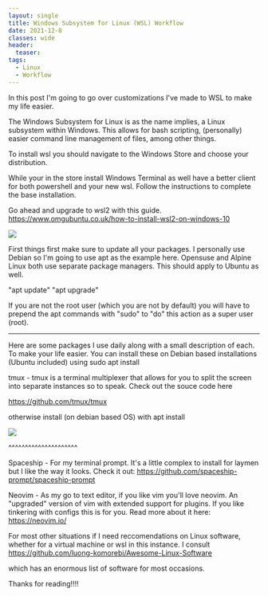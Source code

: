 ```yaml
---
layout: single
title: Windows Subsystem for Linux (WSL) Workflow 
date: 2021-12-8
classes: wide
header:
  teaser: 
tags:
  - Linux
  - Workflow
--- 
```


 In this post I'm going to go over customizations I've made to WSL to make my life easier.

The Windows Subsystem for Linux  is as the name implies, a Linux subsystem within Windows. This allows for bash scripting, (personally) easier command line management of files, among other things. 


To install wsl you should navigate to the Windows Store and choose your distribution. 

While your in the store install Windows Terminal as well have a better client for both powershell and your new wsl. Follow the instructions to complete the base installation.  


Go ahead and upgrade to wsl2 with this guide.
https://www.omgubuntu.co.uk/how-to-install-wsl2-on-windows-10

![](https://github.com/MaangoTaachyon/tkyn.dev/tree/main/assets/images/wsl/wsl.png)

First things first make sure to update all your packages. I personally use Debian so I'm going to use apt as the example here. Opensuse and Alpine Linux both use separate package managers. This should apply to Ubuntu as well.

"apt update"
"apt upgrade"

If you are not the root user (which you are not by default) you will have to prepend the apt commands with "sudo" to "do" this action as a super user (root).

----------------------------------------------------------------------------------------
Here are some packages I use daily along with a small description of each. To make your life easier.
You can install these on Debian based installations (Ubuntu included) using sudo apt install <package-name>

 

tmux - tmux is a terminal multiplexer that allows for you to split the screen into separate instances so to speak. Check out the souce code here 

https://github.com/tmux/tmux

 otherwise install (on debian based OS) with apt install
  
![](https://github.com/MaangoTaachyon/tkyn.dev/tree/main/assets/images/wsl/wsl2.png)
  
   ^^^^^^^^^^^^^^^^^^^^^

Spaceship - For my terminal prompt. It's a little complex to install for laymen but I like the way it looks. Check it out: https://github.com/spaceship-prompt/spaceship-prompt

Neovim - As my go to text editor, if you like vim you'll love neovim. An "upgraded" version of vim with extended support for plugins. If you like tinkering with configs this is for you.
Read more about it here: https://neovim.io/


For most other situations if I need reccomendations on Linux software, whether for a virtual machine or wsl in this instance. I consult
https://github.com/luong-komorebi/Awesome-Linux-Software

which has an enormous list of software for most occasions.

Thanks for reading!!!!
